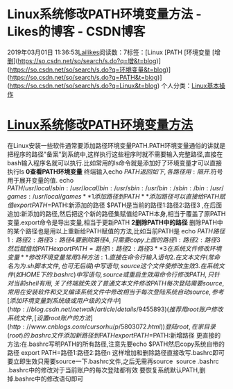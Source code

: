 # Linux系统修改PATH环境变量方法 - Likes的博客 - CSDN博客
2019年03月01日 11:36:53[Lailikes](https://me.csdn.net/songchuwang1868)阅读数：7标签：[Linux																[PATH																[环境变量																[增																[删](https://so.csdn.net/so/search/s.do?q=删&t=blog)](https://so.csdn.net/so/search/s.do?q=增&t=blog)](https://so.csdn.net/so/search/s.do?q=环境变量&t=blog)](https://so.csdn.net/so/search/s.do?q=PATH&t=blog)](https://so.csdn.net/so/search/s.do?q=Linux&t=blog)
个人分类：[Linux基本操作](https://blog.csdn.net/songchuwang1868/article/category/8629581)
# [Linux系统修改PATH环境变量方法](https://www.cnblogs.com/cursorhu/p/5806596.html)
在Linux安装一些软件通常要添加路径环境变量PATH.PATH环境变量通俗的讲就是把程序的路径"备案"到系统中,这样执行这些程序时就不需要输入完整路径,直接在bash输入程序名就可以执行.比如常用的ls命令就是添加好了环境变量才可以直接执行ls
**0查看PATH环境变量**
终端输入echo $PATH返回如下,各路径用:隔开. $符号用于展开变量的值.
echo $PATH
/usr/local/sbin:/usr/local/bin:/usr/sbin:/usr/bin:/sbin:/bin:/usr/games:/usr/local/games
**1添加路径到PATH**
添加路径可以直接给PATH赋值
export PATH=$PATH:新添加的路径
$PATH是当前的路径1:路径2:路径3 ,在后面追加:新添加的路径,然后把这个新的路径集赋值给PATH本身,相当于覆盖了原PATH变量.export命令是导出变量,相当于更新PATH
**2删除PATH中的路径**
删除PATH中的某个路径也是用以上重新给PATH赋值的方法,比如当前PATH是
echo $PATH
路径1:路径2:路径3:路径4
要删除路径4,只需要copy上面的路径1:路径2:路径3
然后赋值给PATH
export PATH=路径1:路径2:路径3
**3在系统文件修改环境变量**
修改环境变量常用3种方法:
1.直接在命令行输入语句
2.在文本文件(常命名为为.sh脚本文件,也可无后缀)中写语句,source这个文件使修改生效
3.在系统文件(如HOME下的.bashrc)中写语句,source或重启生效
用命令行修改PATH,只针对当前shell有用,关了终端就失效了
普通文本文件修改PATH每次登陆需要source,常用在安装软件和交叉编译
系统文件中修改相当于每次登陆系统自动source,参考[添加环境变量到系统级或用户级的文件中](http://blog.csdn.net/netwalk/article/details/9455893)
(推荐用root账户修改系统文件,[设置root账户的方法](http://www.cnblogs.com/cursorhu/p/5803072.html))
登陆root,在家目录(root)的.bashrc文件添加新路径到PATH
export PATH=$PATH:新增路径
更直接的方法:在.bashrc写明PATH的所有路径,注意先要echo $PATH然后copy系统自带的路径
export PATH=路径1:路径2:路径n
这样增加和删除路径直接改写.bashrc即可
要立即生效只需要source一下.bashrc文件,之后无需再source 
source .bashrc
.bashrc中的修改对于当前账户的每次登陆都有效
要恢复系统默认PATH,删掉.bashrc中的修改语句即可
